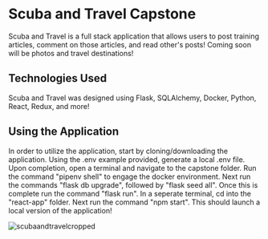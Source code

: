 # Scuba and Travel Capstone

Scuba and Travel is a full stack application that allows users to post training articles, comment on those articles, and read other's posts! Coming soon will be photos and travel destinations!


## Technologies Used

Scuba and Travel was designed using Flask, SQLAlchemy, Docker, Python, React, Redux, and more!


## Using the Application

In order to utilize the application, start by cloning/downloading the application. Using the .env example provided, generate a local .env file. Upon completion, open a terminal and navigate to the capstone folder. Run the command "pipenv shell" to engage the docker environment. Next run the commands "flask db upgrade", followed by "flask seed all". Once this is complete run the command "flask run". In a seperate terminal, cd into the "react-app" folder. Next run the command "npm start". This should launch a local version of the application!

![scubaandtravelcropped](https://user-images.githubusercontent.com/93758028/166828222-3c7d4d92-b1c6-4b0e-bc6e-f93f89141cae.jpg)
